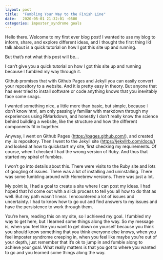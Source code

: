 ```yaml
---
layout: post
title:  "Fumbling Your Way to the Finish Line"
date:   2020-05-01 21:32:01 -0500
categories: imposter_syndrome goals
---
```

Hello there. Welcome to my first ever blog post! I wanted to use my blog to inform, share, and explore different ideas, and I thought the first thing I’d talk about is a quick tutorial on how I got this site up and running. 

But that’s not what this post will be…   

I can’t give you a quick tutorial on how I got this site up and running because I fumbled my way through it.    

Github promises that with Github Pages and Jekyll you can easily convert your repository to a website. And it is pretty easy in theory. But anyone that has ever tried to install software or code anything knows that you inevitably face some snags.   

I wanted something nice, a little more than basic, but simple, because I don’t know html, am only passingly familiar with markdown through my experiences using RMarkdown, and honestly I don’t really know the science behind building a website, like the structure and how the different components fit in together.   

Anyway, I went on Github Pages (https://pages.github.com/), and created my .io repository. Then I went to the Jekyll site (https://jekyllrb.com/docs/) and looked at how to quickstart my site, first checking my requirements. Of course, when I checked I had the wrong version of Ruby. And thus that started my spiral of fumbles.   

I won’t go into details about this. There were visits to the Ruby site and lots of googling of issues. There was a lot of installing and uninstalling. There was some fumbling around with Homebrew versions. There was just a lot.   

My point is, I had a goal to create a site where I can post my ideas. I had hoped that I’d come out with a slick process to tell you all how to do that as well. But my path wasn’t linear. I encountered a lot of issues and uncertainty. I had to know how to go out and find answers to my issues and have the persistence to work through them.   
 
You’re here, reading this on my site, so I achieved my goal. I fumbled my way to get here, but I learned some things along the way. So my message is, when you feel like you want to get down on yourself because you think you should know something that you think everyone else knows, when you feel imposter syndrome creeping in, when you feel like maybe you’re out of your depth, just remember that it’s ok to jump in and fumble along to achieve your goal. What really matters is that you got to where you wanted to go and you learned some things along the way.   
